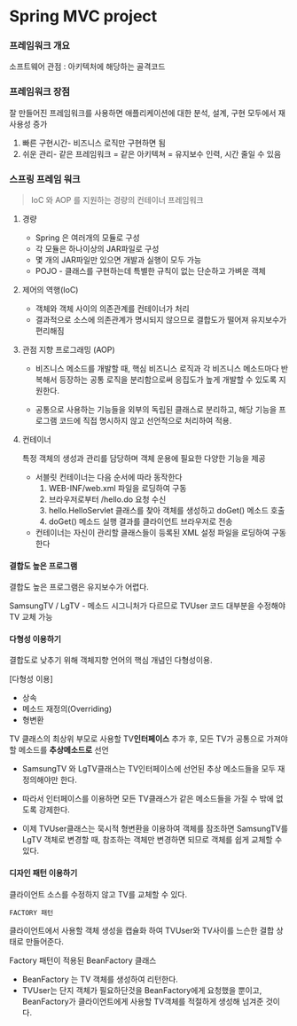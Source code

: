 # Spring MVC project

### 프레임워크 개요

소프트웨어 관점 : 아키텍처에 해당하는 골격코드



### 프레임워크 장점

잘 만들어진 프레임워크를 사용하면 애플리케이션에 대한 분석, 설계, 구현 모두에서 재사용성 증가

1. 빠른 구현시간- 비즈니스 로직만 구현하면 됨
2. 쉬운 관리- 같은 프레임워크 = 같은 아키텍쳐 = 유지보수 인력, 시간 줄일 수 있음



### 스프링 프레임 워크

> IoC 와 AOP 를 지원하는 경량의 컨테이너 프레임워크

1. 경량 

   - Spring 은 여러개의 모듈로 구성
   - 각 모듈은 하나이상의 JAR파일로 구성
   - 몇 개의 JAR파일만 있으면 개발과 실행이 모두 가능
   - POJO - 클래스를 구현하는데 특별한 규칙이 없는 단순하고 가벼운 객체

2. 제어의 역행(IoC)

   - 객체와 객체 사이의 의존관계를 컨테이너가 처리
   - 결과적으로 소스에 의존관계가 명시되지 않으므로 결합도가 떨어져 유지보수가 편리해짐

3. 관점 지향 프로그래밍 (AOP)

   - 비즈니스 메소드를 개발할 때, 핵심 비즈니스 로직과 각 비즈니스 메소드마다 반복해서 등장하는 공통 로직을 분리함으로써 응집도가 높게 개발할 수 있도록 지원한다.

   - 공통으로 사용하는 기능들을 외부의 독립된 클래스로 분리하고, 해당 기능을 프로그램 코드에 직접 명시하지 않고 선언적으로 처리하여 적용.

4. 컨테이너

   특정 객체의 생성과 관리를 담당하며 객체 운용에 필요한 다양한 기능을 제공

   - 서블릿 컨테이너는 다음 순서에 따라 동작한다
     1. WEB-INF/web.xml 파일을 로딩하여 구동
     2. 브라우저로부터 /hello.do 요청 수신
     3. hello.HelloServlet 클래스를 찾아 객체를 생성하고 doGet() 메소드 호출
     4. doGet() 메소드 실행 결과를 클라이언트 브라우저로 전송
   - 컨테이너는 자신이 관리할 클래스들이 등록된 XML 설정 파일을 로딩하여 구동한다

#### 결합도 높은 프로그램

결합도 높은 프로그램은 유지보수가 어렵다.

SamsungTV / LgTV - 메소드 시그니처가 다르므로  TVUser 코드 대부분을 수정해야 TV 교체 가능

#### 다형성 이용하기

결합도로 낮추기 위해  객체지향 언어의 핵심 개념인 다형성이용.

[다형성 이용]

- 상속
- 메소드 재정의(Overriding)
- 형변환 

TV 클래스의 최상위 부모로 사용할  TV**인터페이스** 추가 후, 모든 TV가 공통으로 가져야 할 메소드를 **추상메소드로** 선언

- SamsungTV 와 LgTV클래스는 TV인터페이스에 선언된 추상 메소드들을 모두 재정의해야만 한다.
- 따라서 인터페이스를 이용하면 모든 TV클래스가 같은 메소드들을 가질 수 밖에 없도록 강제한다.

- 이제 TVUser클래스는 묵시적 형변환을 이용하여 객체를 잠조하면 SamsungTV를 LgTV 객체로 변경할 때, 참조하는 객체만 변경하면 되므로 객체를 쉽게 교체할 수 있다.

#### 디자인 패턴 이용하기

클라이언트 소스를 수정하지 않고 TV를 교체할 수 있다.

`FACTORY 패턴`

클라이언트에서 사용할 객체 생성을 캡슐화 하여 TVUser와 TV사이를 느슨한 결합 상태로 만들어준다. 

Factory 패턴이 적용된 BeanFactory 클래스

- BeanFactory 는 TV 객체를 생성하여 리턴한다.
- TVUser는 단지 객체가 필요하단것을 BeanFactory에게 요청했을 뿐이고, BeanFactory가 클라이언트에게 사용할 TV객체를 적절하게 생성해 넘겨준 것이다.